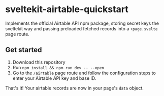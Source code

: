# sveltekit-airtable-quickstart

Implements the official Airtable API npm package, storing secret keys the sveltekit way and passing preloaded fetched records into a `+page.svelte` page route.

## Get started

1. Download this repository
2. Run `npm install && npm run dev -- --open`
3. Go to the `/airtable` page route and follow the configuration steps to enter your Airtable API key and base ID.

That's it! Your airtable records are now in your page's `data` object.